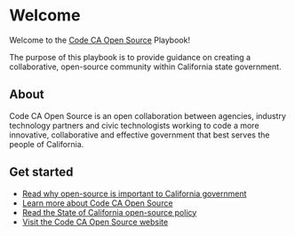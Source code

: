 # Welcome

Welcome to the [Code CA Open Source](https://as-cdt-pub-codeca-ww-p-001-uat.azurewebsites.net) Playbook!

The purpose of this playbook is to provide guidance on creating a collaborative, open-source community within California state government.

## About

Code CA Open Source is an open collaboration between agencies, industry technology partners and civic technologists working to code a more innovative, collaborative and effective government that best serves the people of California.

## Get started

* [Read why open-source is important to California government](why.md)
* [Learn more about Code CA Open Source](about.md)
* [Read the State of California open-source policy](policy.md)
* [Visit the Code CA Open Source website](https://as-cdt-pub-codeca-ww-p-001-uat.azurewebsites.net)
